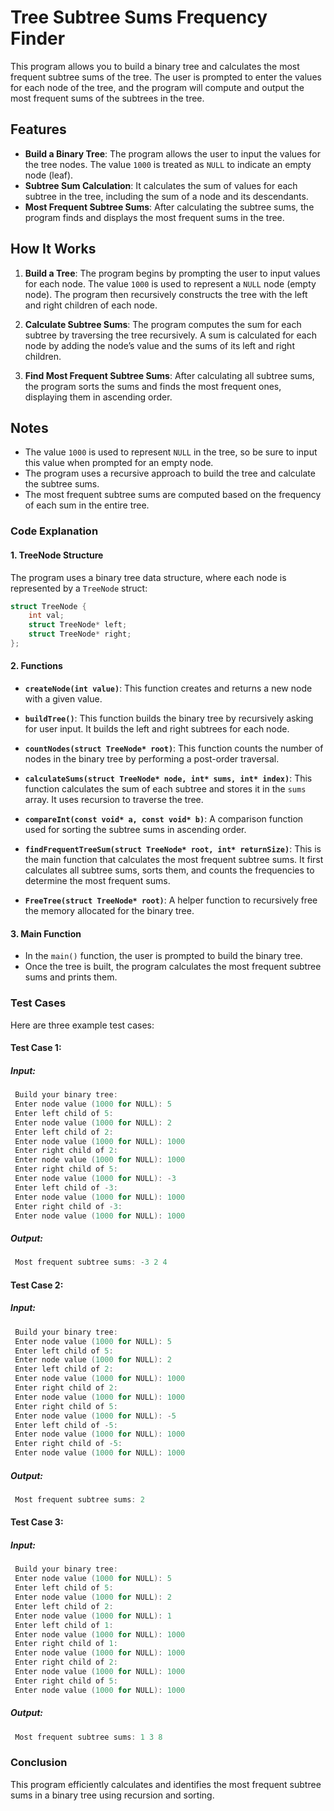 
# Tree Subtree Sums Frequency Finder

This program allows you to build a binary tree and calculates the most frequent subtree sums of the tree. The user is prompted to enter the values for each node of the tree, and the program will compute and output the most frequent sums of the subtrees in the tree.

## Features

- **Build a Binary Tree**: The program allows the user to input the values for the tree nodes. The value `1000` is treated as `NULL` to indicate an empty node (leaf).
- **Subtree Sum Calculation**: It calculates the sum of values for each subtree in the tree, including the sum of a node and its descendants.
- **Most Frequent Subtree Sums**: After calculating the subtree sums, the program finds and displays the most frequent sums in the tree.

## How It Works

1. **Build a Tree**:
   The program begins by prompting the user to input values for each node. The value `1000` is used to represent a `NULL` node (empty node). The program then recursively constructs the tree with the left and right children of each node.
   
2. **Calculate Subtree Sums**:
   The program computes the sum for each subtree by traversing the tree recursively. A sum is calculated for each node by adding the node’s value and the sums of its left and right children.
   
3. **Find Most Frequent Subtree Sums**:
   After calculating all subtree sums, the program sorts the sums and finds the most frequent ones, displaying them in ascending order.

## Notes

- The value `1000` is used to represent `NULL` in the tree, so be sure to input this value when prompted for an empty node.
- The program uses a recursive approach to build the tree and calculate the subtree sums.
- The most frequent subtree sums are computed based on the frequency of each sum in the entire tree.

### Code Explanation

#### 1. **TreeNode Structure**
   The program uses a binary tree data structure, where each node is represented by a `TreeNode` struct:
   ```c
   struct TreeNode {
       int val;
       struct TreeNode* left;
       struct TreeNode* right;
   };
   ```

#### 2. **Functions**

- **`createNode(int value)`**: This function creates and returns a new node with a given value.
  
- **`buildTree()`**: This function builds the binary tree by recursively asking for user input. It builds the left and right subtrees for each node.

- **`countNodes(struct TreeNode* root)`**: This function counts the number of nodes in the binary tree by performing a post-order traversal.

- **`calculateSums(struct TreeNode* node, int* sums, int* index)`**: This function calculates the sum of each subtree and stores it in the `sums` array. It uses recursion to traverse the tree.

- **`compareInt(const void* a, const void* b)`**: A comparison function used for sorting the subtree sums in ascending order.

- **`findFrequentTreeSum(struct TreeNode* root, int* returnSize)`**: This is the main function that calculates the most frequent subtree sums. It first calculates all subtree sums, sorts them, and counts the frequencies to determine the most frequent sums.

- **`FreeTree(struct TreeNode* root)`**: A helper function to recursively free the memory allocated for the binary tree.

#### 3. **Main Function**
   - In the `main()` function, the user is prompted to build the binary tree.
   - Once the tree is built, the program calculates the most frequent subtree sums and prints them.

### Test Cases

Here are three example test cases:

#### Test Case 1:
##### Input:
   ```c
    Build your binary tree:
    Enter node value (1000 for NULL): 5
    Enter left child of 5:
    Enter node value (1000 for NULL): 2
    Enter left child of 2:
    Enter node value (1000 for NULL): 1000
    Enter right child of 2:
    Enter node value (1000 for NULL): 1000
    Enter right child of 5:
    Enter node value (1000 for NULL): -3
    Enter left child of -3:
    Enter node value (1000 for NULL): 1000
    Enter right child of -3:
    Enter node value (1000 for NULL): 1000
   ```
##### Output:
   ```c
    Most frequent subtree sums: -3 2 4 
   ```

#### Test Case 2:
##### Input:
   ```c
    Build your binary tree:
    Enter node value (1000 for NULL): 5
    Enter left child of 5:
    Enter node value (1000 for NULL): 2 
    Enter left child of 2:
    Enter node value (1000 for NULL): 1000
    Enter right child of 2:
    Enter node value (1000 for NULL): 1000
    Enter right child of 5:
    Enter node value (1000 for NULL): -5
    Enter left child of -5:
    Enter node value (1000 for NULL): 1000
    Enter right child of -5:
    Enter node value (1000 for NULL): 1000
   ```
##### Output:
   ```c
    Most frequent subtree sums: 2 
  ```

#### Test Case 3:
##### Input:
   ```c
    Build your binary tree:
    Enter node value (1000 for NULL): 5
    Enter left child of 5:
    Enter node value (1000 for NULL): 2
    Enter left child of 2:
    Enter node value (1000 for NULL): 1
    Enter left child of 1:
    Enter node value (1000 for NULL): 1000
    Enter right child of 1:
    Enter node value (1000 for NULL): 1000
    Enter right child of 2:
    Enter node value (1000 for NULL): 1000
    Enter right child of 5:
    Enter node value (1000 for NULL): 1000
   ```
##### Output:
   ```c
    Most frequent subtree sums: 1 3 8 
   ```

### Conclusion
This program efficiently calculates and identifies the most frequent subtree sums in a binary tree using recursion and sorting.
